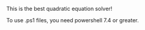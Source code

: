 This is the best quadratic equation solver!

To use .ps1 files, you need powershell 7.4 or greater.

